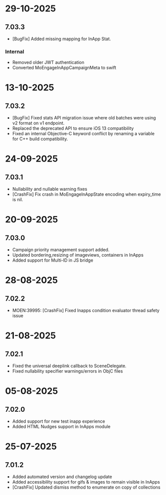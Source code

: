 # 29-10-2025

## 7.03.3

- [BugFix] Added missing mapping for InApp Stat.

### Internal

- Removed older JWT authentication
- Converted MoEngageInAppCampaignMeta to swift

# 13-10-2025

## 7.03.2

- [BugFix] Fixed stats API migration issue where old batches were using v2 format on v1 endpoint.
- Replaced the deprecated API to ensure iOS 13 compatibility
- Fixed an internal Objective-C keyword conflict by renaming a variable for C++ build compatibility.

# 24-09-2025

## 7.03.1

- Nullability and nullable warning fixes
- [CrashFix] Fix crash in MoEngageInAppState encoding when expiry_time is nil.

# 20-09-2025

## 7.03.0

- Campaign priority management support added.
- Updated bordering,resizing of imageviews, containers in InApps
- Added support for Multi-ID in JS bridge

# 28-08-2025

## 7.02.2

- MOEN:39995: [CrashFix] Fixed Inapps condition evaluator thread safety issue

# 21-08-2025

## 7.02.1

- Fixed the universal deeplink callback to SceneDelegate.
- Fixed nullability specifier warnings/errors in ObjC files

# 05-08-2025

## 7.02.0

- Added support for new test inapp experience
- Added HTML Nudges support in InApps module

# 25-07-2025

## 7.01.2

- Added automated version and changelog update
- Added accessibility support for gifs & images to remain visible in InApps
- [CrashFix] Updated dismiss method to enumerate on copy of collections

